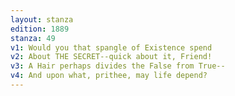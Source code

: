 ```yaml
---
layout: stanza
edition: 1889
stanza: 49
v1: Would you that spangle of Existence spend
v2: About THE SECRET--quick about it, Friend!
v3: A Hair perhaps divides the False from True--
v4: And upon what, prithee, may life depend?
---
```

